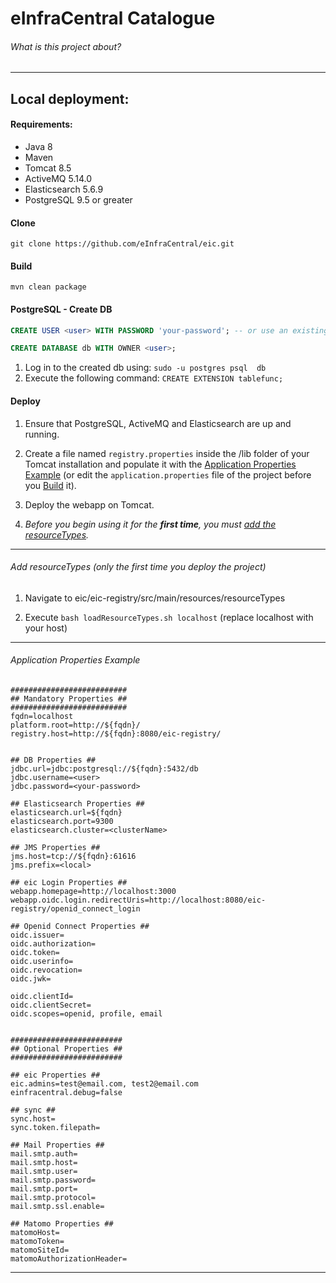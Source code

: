 # eInfraCentral Catalogue #
###### What is this project about?

- - -

## Local deployment:

#### Requirements:

* Java 8
* Maven
* Tomcat 8.5
* ActiveMQ 5.14.0
* Elasticsearch 5.6.9
* PostgreSQL 9.5 or greater

#### Clone
`git clone https://github.com/eInfraCentral/eic.git`

#### Build
`mvn clean package`

#### PostgreSQL - Create DB
```sql
CREATE USER <user> WITH PASSWORD 'your-password'; -- or use an existing user

CREATE DATABASE db WITH OWNER <user>;
```
1. Log in to the created db using: `sudo -u postgres psql  db`
2. Execute the following command: `CREATE EXTENSION tablefunc;`

#### Deploy
1. Ensure that PostgreSQL, ActiveMQ and Elasticsearch are up and running.

2. Create a file named `registry.properties` inside the /lib folder of your Tomcat installation and populate it with the [Application Properties Example](#Application-Properties-Example) (or edit the `application.properties` file of the project before you [Build](#Build) it).

3. Deploy the webapp on Tomcat.

4. *Before you begin using it for the __first time__, you must [add the resourceTypes](#Add-resourceTypes).*

- - -

###### Add resourceTypes (only the first time you deploy the project)
1. Navigate to eic/eic-registry/src/main/resources/resourceTypes

2. Execute `bash loadResourceTypes.sh localhost` (replace localhost with your host)

- - -


###### Application Properties Example
```properties
##########################
## Mandatory Properties ##
##########################
fqdn=localhost
platform.root=http://${fqdn}/
registry.host=http://${fqdn}:8080/eic-registry/


## DB Properties ##
jdbc.url=jdbc:postgresql://${fqdn}:5432/db
jdbc.username=<user>
jdbc.password=<your-password>

## Elasticsearch Properties ##
elasticsearch.url=${fqdn}
elasticsearch.port=9300
elasticsearch.cluster=<clusterName>

## JMS Properties ##
jms.host=tcp://${fqdn}:61616
jms.prefix=<local>

## eic Login Properties ##
webapp.homepage=http://localhost:3000
webapp.oidc.login.redirectUris=http://localhost:8080/eic-registry/openid_connect_login

## Openid Connect Properties ##
oidc.issuer=
oidc.authorization=
oidc.token=
oidc.userinfo=
oidc.revocation=
oidc.jwk=

oidc.clientId=
oidc.clientSecret=
oidc.scopes=openid, profile, email


#########################
## Optional Properties ##
#########################

## eic Properties ##
eic.admins=test@email.com, test2@email.com
einfracentral.debug=false

## sync ##
sync.host=
sync.token.filepath=

## Mail Properties ##
mail.smtp.auth=
mail.smtp.host=
mail.smtp.user=
mail.smtp.password=
mail.smtp.port=
mail.smtp.protocol=
mail.smtp.ssl.enable=

## Matomo Properties ##
matomoHost=
matomoToken=
matomoSiteId=
matomoAuthorizationHeader=
```

- - -